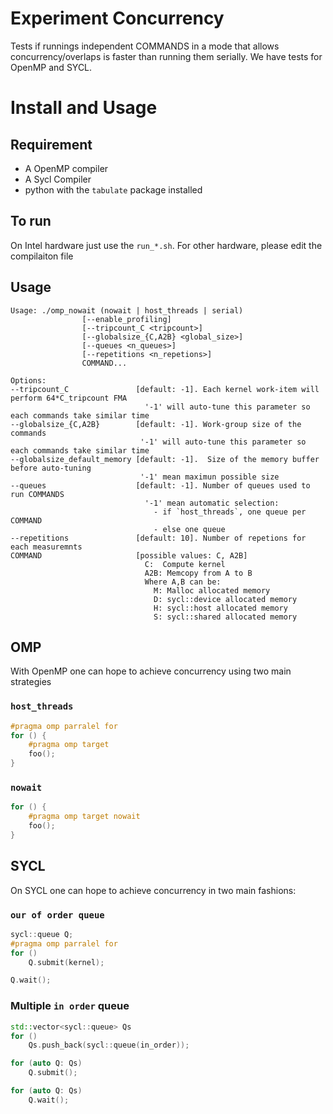 # Experiment Concurrency


Tests if runnings independent COMMANDS in a mode that allows concurrency/overlaps is faster than running them serially.
We have tests for OpenMP and SYCL. 

# Install and Usage

## Requirement
- A OpenMP compiler
- A Sycl Compiler
- python with the `tabulate` package installed

## To run

On Intel hardware just use the `run_*.sh`. For other hardware, please edit the compilaiton file

## Usage
```
Usage: ./omp_nowait (nowait | host_threads | serial)
                [--enable_profiling]
                [--tripcount_C <tripcount>]
                [--globalsize_{C,A2B} <global_size>]
                [--queues <n_queues>]
                [--repetitions <n_repetions>]
                COMMAND...

Options:
--tripcount_C               [default: -1]. Each kernel work-item will perform 64*C_tripcount FMA
                              '-1' will auto-tune this parameter so each commands take similar time
--globalsize_{C,A2B}        [default: -1]. Work-group size of the commands
                             '-1' will auto-tune this parameter so each commands take similar time
--globalsize_default_memory [default: -1].  Size of the memory buffer before auto-tuning
                             '-1' mean maximun possible size
--queues                    [default: -1]. Number of queues used to run COMMANDS
                              '-1' mean automatic selection:
                                - if `host_threads`, one queue per COMMAND
                                - else one queue
--repetitions               [default: 10]. Number of repetions for each measuremnts
COMMAND                     [possible values: C, A2B]
                              C:  Compute kernel
                              A2B: Memcopy from A to B
                              Where A,B can be:
                                M: Malloc allocated memory
                                D: sycl::device allocated memory
                                H: sycl::host allocated memory
                                S: sycl::shared allocated memory

```

## OMP

With OpenMP one can hope to achieve concurrency using two main strategies 

### `host_threads`

```c++
#pragma omp parralel for
for () {
    #pragma omp target
    foo();
}
```

### `nowait`

```c++
for () {
    #pragma omp target nowait
    foo();
}
```

## SYCL

On SYCL  one can hope to achieve concurrency in two main fashions:

### `our of order queue`

```c++
sycl::queue Q;
#pragma omp parralel for
for ()
    Q.submit(kernel);

Q.wait();
```

### Multiple `in order` queue

```c++
std::vector<sycl::queue> Qs
for ()
    Qs.push_back(sycl::queue(in_order));

for (auto Q: Qs)
    Q.submit();

for (auto Q: Qs)
    Q.wait();
```
